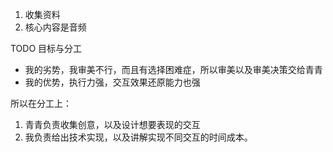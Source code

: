 
1. 收集资料
2. 核心内容是音频


TODO
目标与分工

- 我的劣势，我审美不行，而且有选择困难症，所以审美以及审美决策交给青青
- 我的优势，执行力强，交互效果还原能力也强


所以在分工上：
1. 青青负责收集创意，以及设计想要表现的交互
2. 我负责给出技术实现，以及讲解实现不同交互的时间成本。